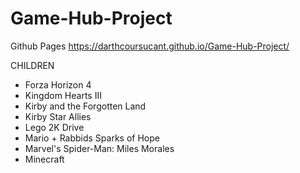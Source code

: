 # Game-Hub-Project

Github Pages
https://darthcoursucant.github.io/Game-Hub-Project/


CHILDREN
- Forza Horizon 4
- Kingdom Hearts III
- Kirby and the Forgotten Land
- Kirby Star Allies
- Lego 2K Drive
- Mario + Rabbids Sparks of Hope
- Marvel's Spider-Man: Miles Morales
- Minecraft